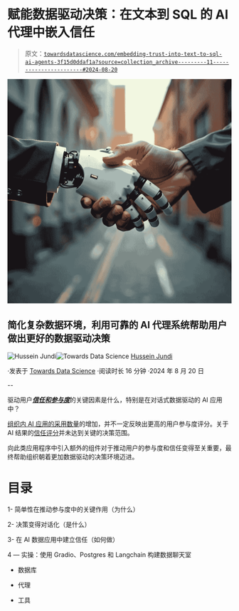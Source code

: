 # 赋能数据驱动决策：在文本到 SQL 的 AI 代理中嵌入信任

> 原文：[`towardsdatascience.com/embedding-trust-into-text-to-sql-ai-agents-3f15d0ddaf1a?source=collection_archive---------11-----------------------#2024-08-20`](https://towardsdatascience.com/embedding-trust-into-text-to-sql-ai-agents-3f15d0ddaf1a?source=collection_archive---------11-----------------------#2024-08-20)

![](img/a4174a1284a827efb6b44987745e46a2.png)

## 简化复杂数据环境，利用可靠的 AI 代理系统帮助用户做出更好的数据驱动决策

[](https://husseinjundi.medium.com/?source=post_page---byline--3f15d0ddaf1a--------------------------------)![Hussein Jundi](https://husseinjundi.medium.com/?source=post_page---byline--3f15d0ddaf1a--------------------------------)[](https://towardsdatascience.com/?source=post_page---byline--3f15d0ddaf1a--------------------------------)![Towards Data Science](https://towardsdatascience.com/?source=post_page---byline--3f15d0ddaf1a--------------------------------) [Hussein Jundi](https://husseinjundi.medium.com/?source=post_page---byline--3f15d0ddaf1a--------------------------------)

·发表于 [Towards Data Science](https://towardsdatascience.com/?source=post_page---byline--3f15d0ddaf1a--------------------------------) ·阅读时长 16 分钟 ·2024 年 8 月 20 日

--

驱动用户[***信任和参与度***](https://hbr.org/2024/05/ais-trust-problem)的关键因素是什么，特别是在对话式数据驱动的 AI 应用中？

[组织内 AI 应用的采用数量](https://www.mckinsey.com/featured-insights/mckinsey-global-surveys)的增加，并不一定反映出更高的用户参与度评分。关于 AI 结果的[信任评分](https://kpmg.com/xx/en/home/insights/2023/09/trust-in-artificial-intelligence.html)并未达到关键的决策范围。

向此类应用程序中引入额外的组件对于推动用户的参与度和信任变得至关重要，最终帮助组织朝着更加数据驱动的决策环境迈进。

# 目录

1- 简单性在推动参与度中的关键作用（为什么）

2- 决策变得对话化（是什么）

3- 在 AI 数据应用中建立信任（如何做）

4 — 实操：使用 Gradio、Postgres 和 Langchain 构建数据聊天室

+   数据库

+   代理

+   工具
